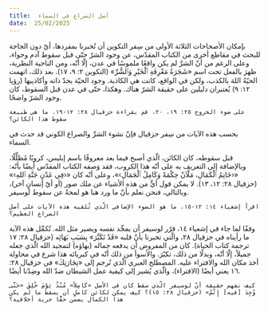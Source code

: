 ```yaml
---
title:  أصل الصراع في السماء
date:  25/02/2025
---
```


بإمكان الأصحاحات الثلاثة الأولى من سِفر التكوين أن تُخبرنا بمفردها، أيّ دون الحاجة للبحث في مقاطع أخرى من الكتاب المقدّس، عن وجود الشرّ حتّى قبل سقوط آدم وحواء، وعلى الرغم من أنّ الشرَّ لم يكن واقعًا ملموسًا في عدن، إلّا أنّه، ومن الناحية النظرية، ظهرَ بالفعل تحت اسم «شَجَرَةُ مَعْرِفَةِ ٱلْخَيْرِ وَٱلشَّرِّ» (التكوين ٢: ٩، ١٧). بعد ذلك، اتهمت الحيّةُ اللهَ بالكذب، ولكن في الواقع، كانت هي الكاذبة. وجود الحيّة بحدّ ذاته وأكاذيبها (رؤيا ١٢: ٩) يُعتبران دليلين على حقيقة الشرّ هناك. وهكذا، حتّى في عدن قبل السقوط، كان وجود الشرّ واضحًا.

`على ضوء الخروج ٢٥: ١٩، ٢٠، قم بقراءة حزقيال ٢٨: ١٢-١٩. ما هي طبيعة سقوط هذا الكائن؟`

بحسب هذه الآيات من سِفر حزقيال فإنّ نشوء الشرِّ والصراع الكوني قد حدث في السماء.

قبل سقوطه، كان الكائن، الّذي أصبح فيما بعد معروفًا باسم إبليس، كروبًا مُظلِّلًا، وبالإضافة إلى التعريف به على أنّه هذا الكروب، فقد وَصفه الكتاب المقدّس أيضًا بأنّه: «‹خَاتِمُ ٱلْكَمَالِ، مَلْآنٌ حِكْمَةً وَكَامِلُ ٱلْجَمَالِ›»، وعلى أنّه كان «‹فِي عَدْنٍ جَنَّةِ ٱللهِ›» (حزقيال ٢٨: ١٢، ١٣). لا يمكن قول أيٍّ من هذه الأشياء عن ملك صور (أو أيّ إنسانٍ آخر)، وبالتالي، فنحن نعلم بأنّ ما ورد هنا هو لمحةٌ عن سقوط لوسيفر.

`اقرأ إشعياء ١٤: ١٢-١٥. ما هو الضوء الإضافي الّذي تُلقيه هذه الآيات على أصل الصراع العظيم؟`

وفقًا لما جاء في إشعياء ١٤، قرّر لوسيفر أن يمجِّد نفسه ويصير مثل الله. تُكمِّل هذه الآية ما رأيناه في حزقيال ٢٨، والّتي تخبرنا بأنّ قلبه «قَدْ تَكَبَّرَ»  بِسَبَبِ بَهَائِه (حزقيال ٢٨: ١٧ ترجمة كتاب الحياة). كان من المفروض أن يدفعه جماله (بهاؤه) لتمجيد الله الّذي جعله جميلاً، إلّا أنّه، وبدلًا من ذلك، تكبّرَ. والأسوأ من ذلك أنّه في كبريائه هذا شرع في محاولة أخذ مكان الله والافتراء عليه. المصطلح العبري الّذي تُرجم إلى «تِجَارَتِكَ» في حزقيال ٢٨: ١٦ يعني أيضًا (الافتراء)، والّذي يُشير إلى كيفية عمل الشيطان ضدّ الله وضِدّنا أيضًا.

`كيف نفهم حقيقة أنّ لوسيفر الّذي سقط كان في الأصل «كَامِلاً» مُنْذُ يَوْمَ خُلِقَ «حَتَّى وُجِدَ [فيه] إِثْمٌ» (حزقيال ٢٨: ١٥)؟ كيف يمكن لكائن كاملٍ أن يسقط ما لم يكن هذا الكمال يضمن حقًّا حرية أخلاقية؟`